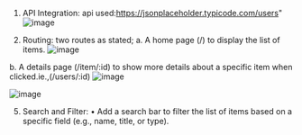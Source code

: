 1. API Integration:
   api used:https://jsonplaceholder.typicode.com/users"
   ![image](https://github.com/user-attachments/assets/003bf307-776e-46a4-a615-1983f394d55d)

   
3. Routing:
    two routes as stated;
a. A home page (/) to display the list of items.
   ![image](https://github.com/user-attachments/assets/7129025f-69eb-45f7-9952-103fe66e0e5c)


b. A details page (/item/:id) to show more details about a specific item
when clicked.ie.,(/users/:id)
![image](https://github.com/user-attachments/assets/daf205e0-f681-4648-93c9-524138fd099b)

![image](https://github.com/user-attachments/assets/124a29c1-ba30-4b9a-bdc4-db2c9c1d2899)


5. Search and Filter:
• Add a search bar to filter the list of items based on a specific field (e.g.,
name, title, or type).

